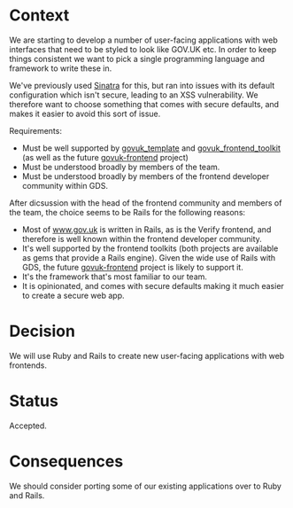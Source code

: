 # Context

We are starting to develop a number of user-facing applications with web
interfaces that need to be styled to look like GOV.UK etc. In order to keep
things consistent we want to pick a single programming language and framework
to write these in.

We've previously used [Sinatra](http://sinatrarb.com/) for this, but ran into
issues with its default configuration which isn't secure, leading to an XSS
vulnerability. We therefore want to choose something that comes with secure
defaults, and makes it easier to avoid this sort of issue.

Requirements:

* Must be well supported by [govuk_template][] and [govuk_frontend_toolkit][] (as
  well as the future [govuk-frontend][] project)
* Must be understood broadly by members of the team.
* Must be understood broadly by members of the frontend developer community within GDS.

After dicsussion with the head of the frontend community and members of the
team, the choice seems to be Rails for the following reasons:

* Most of www.gov.uk is written in Rails, as is the Verify frontend, and
  therefore is well known within the frontend developer community.
* It's well supported by the frontend toolkits (both projects are available as
  gems that provide a Rails engine). Given the wide use of Rails with GDS, the
  future [govuk-frontend][] project is likely to support it.
* It's the framework that's most familiar to our team.
* It is opinionated, and comes with secure defaults making it much easier to
  create a secure web app.

# Decision

We will use Ruby and Rails to create new user-facing applications with web frontends.

# Status

Accepted.

# Consequences

We should consider porting some of our existing applications over to Ruby and Rails.

[govuk_template]: https://github.com/alphagov/govuk_template
[govuk_frontend_toolkit]: https://github.com/alphagov/govuk_frontend_toolkit
[govuk-frontend]: https://github.com/alphagov/govuk-frontend
